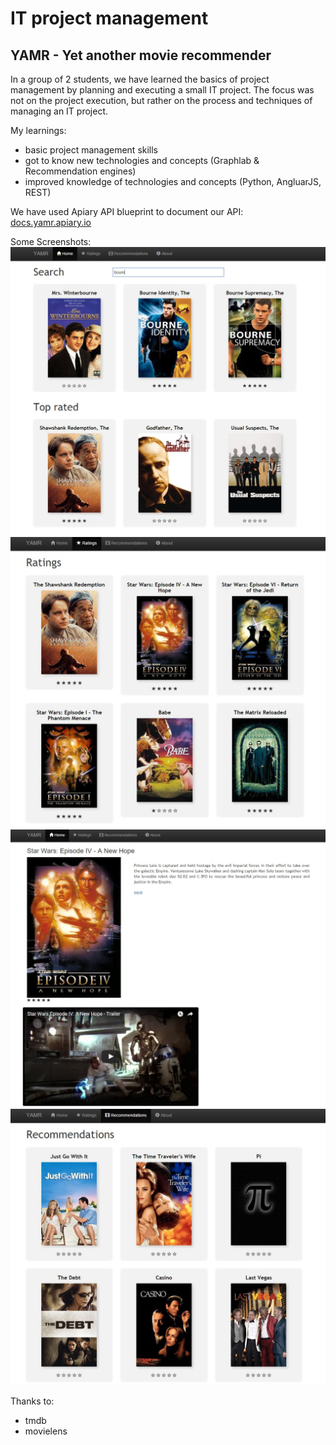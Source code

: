 # IT project management
## YAMR - Yet another movie recommender

In a group of 2 students, we have learned the basics of project management by planning and executing a small IT project. The focus was not on the project execution, but rather on the process and techniques of managing an IT project.

My learnings:
* basic project management skills
* got to know new technologies and concepts (Graphlab & Recommendation engines)
* improved knowledge of technologies and concepts (Python, AngluarJS, REST)

We have used Apiary API blueprint to document our API: [docs.yamr.apiary.io](http://docs.yamr.apiary.io)

Some Screenshots:
![Home](/screenshots/home.jpg?raw=true)
![Rated Movies](/screenshots/ratings.jpg?raw=true)
![Movie Detail](/screenshots/movie-detail.jpg?raw=true)
![Recommendations](/screenshots/recommendations.jpg?raw=true)


Thanks to:
* tmdb
* movielens